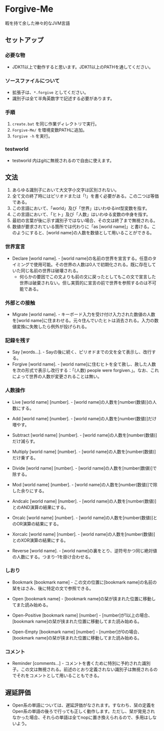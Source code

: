 # Forgive-Me
暇を持て余した神々的なJVM言語

## セットアップ
### 必要な物
- JDK11以上で動作すると思います。JDK11以上のPATHを通してください。
### ソースファイルについて
- 拡張子は、`*.forgive` としてください。
- 識別子は全て半角英数字で記述する必要があります。
### 手順
1. `create.bat` を同じ作業ディレクトリで実行。
2. `Forgive-Me/` を環境変数PATHに追加。
3. `forgive -h` を実行。
### testworld
- testworld 内はgitに無視されるので自由に使えます。

## 文法
1. あらゆる識別子において大文字小文字は区別されない。
2. 全て文の終了時にはピリオドまたは「!」を書く必要がある。この二つは等価である。
3. この言語において、「world」及び「世界」はいわゆるint型変数を指す。
4. この言語において、「ヒト」及び「人数」はいわゆる変数の中身を指す。
5. 最初の言葉が後に示す識別子ではない場合、その文は終了まで無視される。
6. 数値が要求されている箇所では代わりに「as [world name]」と書ける。このようにすると、[world name]の人数を数値として用いることができる。

### 世界宣言
- Declare [world name]. - [world name]の名前の世界を宣言する。任意のタイミングで使用可能。その世界の人数は0人で初期化される。既に存在していた同じ名前の世界は破壊される。
  - 何らかの要因でこの文よりも前の文に戻ったとしてもこの文で宣言した世界は破棄されない。但し実質的に宣言の前で世界を参照するのは不可能である。

### 外部との接触
- Migrate [world name]. - キーボード入力を受け付け入力された数値の人数を[world name]に住まわせる。元々住んでいたヒトは消去される。入力の数値変換に失敗したら例外が投げられる。

### 記録を残す
- Say [words...]. - Sayの後に続く、ピリオドまでの文を全て表示し、改行する。
- Forgive [world name]. - [world name]に住むヒトを全て赦し、赦した人数を次の形式で表示し改行する：「(人数) people were forgiven.」。なお、これによって世界の人数が変更されることは無い。

### 人数操作
- Live [world name] [number]. - [world name]の人数を[number(数値)]の人数にする。

- Add [world name] [number]. - [world name]の人数を[number(数値)]だけ増やす。
- Subtract [world name] [number]. - [world name]の人数を[number(数値)]だけ減らす。
- Multiply [world name] [number]. - [world name]の人数を[number(数値)]だけ乗ずる。
- Divide [world name] [number]. - [world name]の人数を[number(数値)]で除する。
- Mod [world name] [number]. - [world name]の人数を[number(数値)]で除した余りにする。
- Andcalc [world name] [number]. - [world name]の人数を[number(数値)]とのAND演算の結果にする。
- Orcalc [world name] [number]. - [world name]の人数を[number(数値)]とのOR演算の結果にする。
- Xorcalc [world name] [number]. - [world name]の人数を[number(数値)]とのXOR演算の結果にする。

- Reverse [world name]. - [world name]の裏をとり、逆符号かつ同じ絶対値の人数にする。つまり-1を掛け合わせる。

### しおり
- Bookmark [bookmark name] - この文の位置に[bookmark name]の名前の栞をはさみ、後に特定の文で参照できる。

- Open [bookmark name] - [bookmark name]の栞が挟まれた位置に移動してまた読み始める。
- Open-Positive [bookmark name] [number] - [number]が1以上の場合、[bookmark name]の栞が挟まれた位置に移動してまた読み始める。
- Open-Empty [bookmark name] [number] - [number]が0の場合、[bookmark name]の栞が挟まれた位置に移動してまた読み始める。

### コメント
- Reminder [comments...] - コメントを書くために特別に予約された識別子。この文は無視される。前述のとおり定義されない識別子は無視されるのでそれをコメントとして用いることもできる。

## 遅延評価
- Open系の単語については、遅延評価がなされます。すなわち、栞の定義をOpen系の単語の後ろで行っても正しく動作します。ただし、栞が発見されなかった場合、それらの単語は全てnopに置き換えられるので、多用はしないよう。
